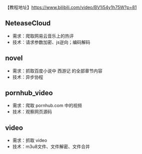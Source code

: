 【教程地址】https://www.bilibili.com/video/BV1i54y1h75W?p=81

## NeteaseCloud
- 需求：爬取网易云音乐上的热评
- 技术：请求参数加密、js逆向；编码解码

## novel
- 需求：抓取百度小说中 西游记 的全部章节内容
- 技术：异步协程

## pornhub_video
- 需求：爬取 pornhub.com 中的视频
- 技术：观察网页源码

## video
- 需求：抓取 video
- 技术：m3u8文件、文件解密、文件合并